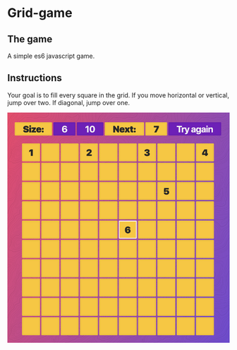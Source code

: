 # Grid-game

## The game
A simple es6 javascript game.

## Instructions
Your goal is to fill every square in the grid. If you move horizontal or vertical, jump over two. If diagonal, jump over one. 

![Screenshot of the game](assets/images/grid-game-screenshot.png)